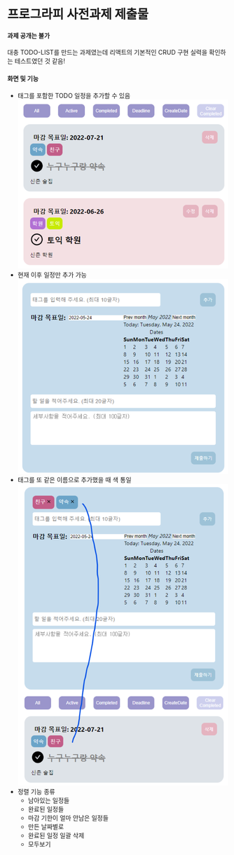 # 프로그라피 사전과제 제출물
#### 과제 공개는 불가


대충 TODO-LIST를 만드는 과제였는데 리액트의 기본적인 CRUD 구현 실력을 확인하는 
테스트였던 것 같음!

#### 화면 및 기능

* 태그를 포함한 TODO 일정을 추가할 수 있음
![img.png](img.png)
* 현재 이후 일정만 추가 가능
![img_1.png](img_1.png)
* 태그를 또 같은 이름으로 추가했을 때 색 통일
![img_2.png](img_2.png)
* 정렬 기능 종류
  * 남아있는 일정들 
  * 완료된 일정들
  * 마감 기한이 얼마 안남은 일정들
  * 만든 날짜별로
  * 완료된 일정 일괄 삭제
  * 모두보기
